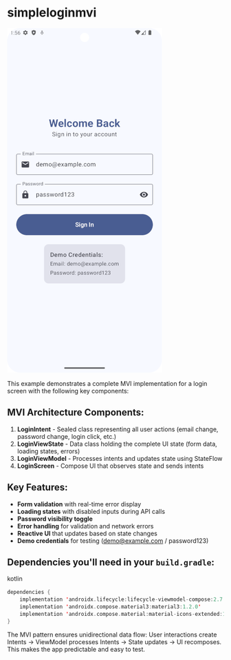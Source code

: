 # simpleloginmvi

![home](/img/login.png)

This example demonstrates a complete MVI implementation for a login screen with the following key components:

## MVI Architecture Components:

1.  **LoginIntent** - Sealed class representing all user actions (email change, password change, login click, etc.)
2.  **LoginViewState** - Data class holding the complete UI state (form data, loading states, errors)
3.  **LoginViewModel** - Processes intents and updates state using StateFlow
4.  **LoginScreen** - Compose UI that observes state and sends intents

## Key Features:

-   **Form validation** with real-time error display
-   **Loading states** with disabled inputs during API calls
-   **Password visibility toggle**
-   **Error handling** for validation and network errors
-   **Reactive UI** that updates based on state changes
-   **Demo credentials** for testing ([demo@example.com](mailto:demo@example.com) / password123)

## Dependencies you'll need in your `build.gradle`:

kotlin

```kotlin
dependencies {
    implementation 'androidx.lifecycle:lifecycle-viewmodel-compose:2.7.0'
    implementation 'androidx.compose.material3:material3:1.2.0'
    implementation 'androidx.compose.material:material-icons-extended:1.6.0'
}
```

The MVI pattern ensures unidirectional data flow: User interactions create Intents → ViewModel processes Intents → State updates → UI recomposes. This makes the app predictable and easy to test.